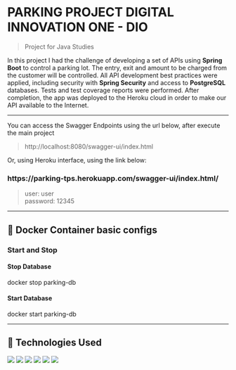 <div id='top'>

# PARKING PROJECT DIGITAL INNOVATION ONE - DIO

</div>

> Project for Java Studies

In this project I had the challenge of developing a set of APIs using **Spring Boot** to control a parking lot. The entry, exit and amount to be charged from the customer will be controlled. All API development best practices were applied, including security with **Spring Security** and access to **PostgreSQL** databases. Tests and test coverage reports were performed. After completion, the app was deployed to the Heroku cloud in order to make our API available to the Internet.
--- ---

You can access the Swagger Endpoints using the url below, after execute the main project
> http://localhost:8080/swagger-ui/index.html

Or, using Heroku interface, using the link below:<br>

<h3>https://parking-tps.herokuapp.com/swagger-ui/index.html/ </h3>

> user: user <br>
> password: 12345

--- ---

## 🔎 Docker Container basic configs
### Start and Stop

#### Stop Database
docker stop parking-db

#### Start Database
docker start parking-db

--- ---

## 🔎 Technologies Used
<div>
  <img src="https://img.shields.io/badge/Spring-6DB33F?style=for-the-badge&logo=spring&logoColor=white">
  <img src="https://img.shields.io/badge/Spring_Boot-F2F4F9?style=for-the-badge&logo=spring-boot"/>
  <img src="https://img.shields.io/badge/Swagger-85EA2D?style=for-the-badge&logo=Swagger&logoColor=white"/>
  <img src="https://img.shields.io/badge/PostgreSQL-316192?style=for-the-badge&logo=postgresql&logoColor=white"/>
  <img src="https://img.shields.io/badge/Heroku-430098?style=for-the-badge&logo=heroku&logoColor=white"/>
  <img src="https://img.shields.io/badge/IntelliJ_IDEA-000000.svg?style=for-the-badge&logo=intellij-idea&logoColor=white"/>
</div>


